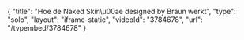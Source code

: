 {
    "title": "Hoe de Naked Skin\u00ae designed by Braun werkt",
    "type": "solo",
    "layout": "iframe-static",
    "videoId": "3784678",
    "url": "\/tvpembed\/3784678"
}